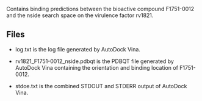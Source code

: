 Contains binding predictions between the bioactive compound F1751-0012 and the nside search space on the virulence factor rv1821.

## Files

- log.txt is the log file generated by AutoDock Vina.

- rv1821_F1751-0012_nside.pdbqt is the PDBQT file generated by AutoDock Vina containing the orientation and binding location of F1751-0012.

- stdoe.txt is the combined STDOUT and STDERR output of AutoDock Vina.

